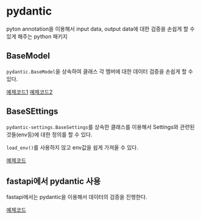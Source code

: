 # pydantic
pyton annotation을 이용해서 input data, output data에 대한 검증을 손쉽게 할 수 있게 해주는 python 패키지 


## BaseModel 

`pydantic.BaseModel`을 상속하여 클래스 각 멤버에 대한 데이터 검증을 손쉽게 할 수 있다.

[예제코드1](pydnatic_test_1.py)
[예제코드2](pydnatic_test_1.py)


## BaseSEttings
`pydantic-settings.BaseSettings`를 상속한 클래스를 이용해서 Settings와 관련된 것들(env등)에 대한 정의를 할 수 있다.

`load_env()`를 사용하지 않고 env값을 쉽게 가져올 수 있다.

[예제코드](pydnatic_example.py)


## fastapi에서 pydantic 사용

fastapi에서는 pydantic을 이용해서 데이터의 검증을 진행한다. 

[예제코드](pydantic-fastapi.py)
